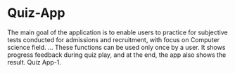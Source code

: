 # Quiz-App
The main goal of the application is to enable users to practice for subjective tests conducted for admissions and recruitment, with focus on Computer science field. ... These functions can be used only once by a user. It shows progress feedback during quiz play, and at the end, the app also shows the result. Quiz App-1.
